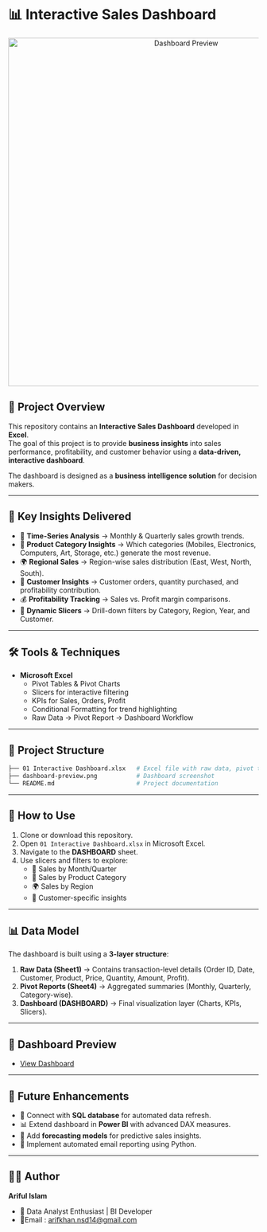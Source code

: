 

# 📊 Interactive Sales Dashboard  

<p align="center">
  <img src="dashboard-preview.png" alt="Dashboard Preview" width="700">
</p>  

## 📌 Project Overview  
This repository contains an **Interactive Sales Dashboard** developed in **Excel**.  
The goal of this project is to provide **business insights** into sales performance, profitability, and customer behavior using a **data-driven, interactive dashboard**.  

The dashboard is designed as a **business intelligence solution** for decision makers.  

---

## 🎯 Key Insights Delivered  
- 📅 **Time-Series Analysis** → Monthly & Quarterly sales growth trends.  
- 🛒 **Product Category Insights** → Which categories (Mobiles, Electronics, Computers, Art, Storage, etc.) generate the most revenue.  
- 🌍 **Regional Sales** → Region-wise sales distribution (East, West, North, South).  
- 👥 **Customer Insights** → Customer orders, quantity purchased, and profitability contribution.  
- 💰 **Profitability Tracking** → Sales vs. Profit margin comparisons.  
- 📌 **Dynamic Slicers** → Drill-down filters by Category, Region, Year, and Customer.  

---

## 🛠️ Tools & Techniques  
- **Microsoft Excel**  
  - Pivot Tables & Pivot Charts  
  - Slicers for interactive filtering  
  - KPIs for Sales, Orders, Profit  
  - Conditional Formatting for trend highlighting  
  - Raw Data → Pivot Report → Dashboard Workflow  



---

## 📂 Project Structure  
```bash
├── 01 Interactive Dashboard.xlsx   # Excel file with raw data, pivot tables & dashboard
├── dashboard-preview.png           # Dashboard screenshot
└── README.md                       # Project documentation
```

---

## 🚀 How to Use  
1. Clone or download this repository.  
2. Open `01 Interactive Dashboard.xlsx` in Microsoft Excel.  
3. Navigate to the **DASHBOARD** sheet.  
4. Use slicers and filters to explore:  
   - 📅 Sales by Month/Quarter  
   - 🛒 Sales by Product Category  
   - 🌍 Sales by Region  
   - 👥 Customer-specific insights  

---

## 📊 Data Model  
The dashboard is built using a **3-layer structure**:  

1. **Raw Data (Sheet1)** → Contains transaction-level details (Order ID, Date, Customer, Product, Price, Quantity, Amount, Profit).  
2. **Pivot Reports (Sheet4)** → Aggregated summaries (Monthly, Quarterly, Category-wise).  
3. **Dashboard (DASHBOARD)** → Final visualization layer (Charts, KPIs, Slicers).  

---

## 📸 Dashboard Preview  
 - <a href="https://github.com/arifkhan868/Interactive-Excel-Dashboard/blob/main/Dashboard.PNG">View Dashboard</a>

---

## 🔮 Future Enhancements  
- 🔗 Connect with **SQL database** for automated data refresh.  
- 📊 Extend dashboard in **Power BI** with advanced DAX measures.  
- 🤖 Add **forecasting models** for predictive sales insights.  
- 📧 Implement automated email reporting using Python.  

---

## 👨‍💻 Author  
**Ariful Islam**  
- 💼 Data Analyst Enthusiast | BI Developer   
- 📧Email : arifkhan.nsd14@gmail.com



